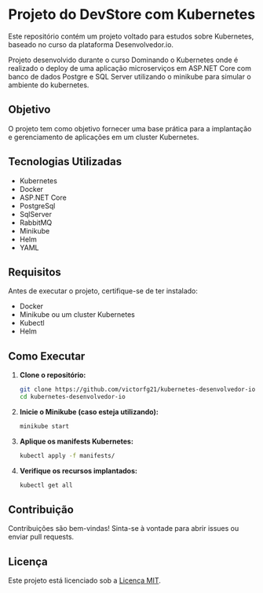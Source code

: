 # Projeto do DevStore com Kubernetes

Este repositório contém um projeto voltado para estudos sobre Kubernetes, baseado no curso da plataforma Desenvolvedor.io.

Projeto desenvolvido durante o curso Dominando o Kubernetes onde é realizado o deploy de uma aplicação microserviços em ASP.NET Core com banco de dados Postgre e SQL Server utilizando o minikube para simular o ambiente do kubernetes.

## Objetivo

O projeto tem como objetivo fornecer uma base prática para a implantação e gerenciamento de aplicações em um cluster Kubernetes.

## Tecnologias Utilizadas

- Kubernetes
- Docker
- ASP.NET Core
- PostgreSql
- SqlServer
- RabbitMQ
- Minikube
- Helm
- YAML

## Requisitos

Antes de executar o projeto, certifique-se de ter instalado:

- Docker
- Minikube ou um cluster Kubernetes
- Kubectl
- Helm

## Como Executar

1. **Clone o repositório:**
   ```bash
   git clone https://github.com/victorfg21/kubernetes-desenvolvedor-io.git
   cd kubernetes-desenvolvedor-io
   ```

2. **Inicie o Minikube (caso esteja utilizando):**
   ```bash
   minikube start
   ```

3. **Aplique os manifests Kubernetes:**
   ```bash
   kubectl apply -f manifests/
   ```

4. **Verifique os recursos implantados:**
   ```bash
   kubectl get all
   ```

## Contribuição

Contribuições são bem-vindas! Sinta-se à vontade para abrir issues ou enviar pull requests.

## Licença

Este projeto está licenciado sob a [Licença MIT](LICENSE).
